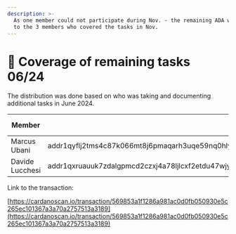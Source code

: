```yaml
---
description: >-
  As one member could not participate during Nov. - the remaining ADA was split
  to the 3 members who covered the tasks in Nov.
---
```


# 🦄 Coverage of remaining tasks 06/24

The distribution was done based on who was taking and documenting additional tasks in June 2024.

| Member          | Address                                                                                                 | Amount in ADA |
| --------------- | ------------------------------------------------------------------------------------------------------- | :-----------: |
| Marcus Ubani    | addr1qyflj2tms4c87k066mt8j6pmaqarh3uqe59nq0hly0rhdpa72nppkzyc0zdth2cm6q8a2v6jd9y8qqdnd05w2cgkxm5stqsgkk |     886.63    |
| Davide Lucchesi | addr1qxruauuk7zdalgpmcd2czxj4a78ljlcxf2etdu47wjytmaf7qe8q04zrre08yqzzqxk3n329hrnd8hpg8pxffupg97wqrh5fly |     226.37    |

Link to the transaction:

[https://cardanoscan.io/transaction/569853a1f1286a981ac0d0fb050930e5c265ec101367a3a70a2757513a3189](https://cardanoscan.io/transaction/569853a1f1286a981ac0d0fb050930e5c265ec101367a3a70a2757513a3189)

